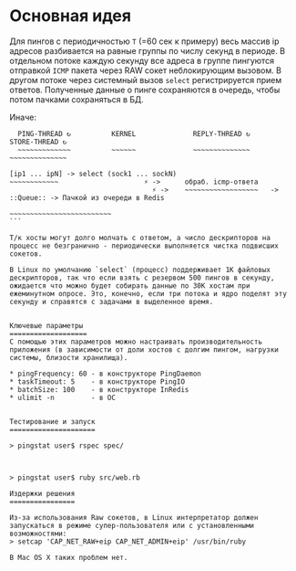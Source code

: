 Основная идея
============

Для пингов с периодичностью `T` (=60 сек к примеру) весь массив ip aдресов разбивается на равные группы по числу секунд в периоде. В отдельном потоке каждую секунду все адреса в группе пингуются отправкой `ICMP` пакета через RAW сокет неблокирующим вызовом. В другом потоке через системный вызов `select` регистрируется прием ответов. Полученные данные о пинге сохраняются в очередь, чтобы потом пачками сохраняться в БД.

Иначе:
````
  PING-THREAD ↻          KERNEL              REPLY-THREAD ↻                      STORE-THREAD ↻       
  ~~~~~~~~~~~~~          ~~~~~~              ~~~~~~~~~~~~~~                      ~~~~~~~~~~~~~~              
 
[ip1 ... ipN] -> select (sock1 ... sockN)
~~~~~~~~~~~~                     ⚡ ->      обраб. icmp-ответа               
                                   ⚡ ->    ~~~~~~~~~~~~~~~~~~   -> ::Queue:: -> Пачкой из очереди в Redis
                                                                                ~~~~~~~~~~~~~~~~~~~~~~~~~
```

Т/к хосты могут долго молчать с ответом, а число дескрипторов на процесс не безгранично - периодически выполняется чистка подвисших сокетов.

В Linux по умолчанию `select` (процесс) поддерживает 1К файловых дескрипторов, так что если взять с резервом 500 пингов в секунду, ожидается что можно будет собирать данные по 30К хостам при ежеминутном опросе. Это, конечно, если три потока и ядро поделят эту секунду и справятся с задачами в выделенное время.


Ключевые параметры
===================
С помощью этих параметров можно настраивать производительность приложения (в зависимости от доли хостов с долгим пингом, нагрузки системы, близости хранилища).

* pingFrequency: 60 - в конструкторе PingDaemon
* taskTimeout: 5    - в конструкторе PingIO
* batchSize: 100    - в конструкторе InRedis
* ulimit -n         - в ОС


Тестирование и запуск
=====================

> pingstat user$ rspec spec/



> pingstat user$ ruby src/web.rb

Издержки решения
================

Из-за использования Raw сокетов, в Linux интерпретатор должен запускаться в режиме супер-пользователя или с установленными возможностями:
> setcap 'CAP_NET_RAW+eip CAP_NET_ADMIN+eip' /usr/bin/ruby

В Mac OS X таких проблем нет.
